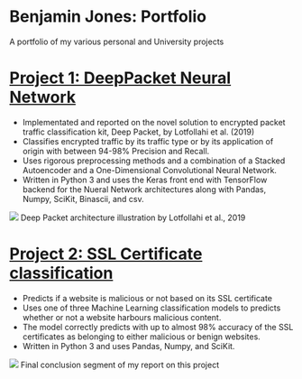 # Benjamin Jones: Portfolio
A portfolio of my various personal and University projects


# [Project 1: DeepPacket Neural Network](https://github.com/Bnjon01/DeepPacketNN)
- Implementated and reported on the novel solution to encrypted packet traffic classification kit, Deep Packet, by Lotfollahi et al. (2019)
- Classifies encrypted traffic by its traffic type or by its application of origin with between 94-98% Precision and Recall.
- Uses rigorous preprocessing methods and a combination of a Stacked Autoencoder and a One-Dimensional Convolutional Neural Network.
- Written in Python 3 and uses the Keras front end with TensorFlow backend for the Nueral Network architectures along with Pandas, Numpy, SciKit, Binascii, and csv.

![](https://github.com/Bnjon01/Portfolio/blob/main/images/DeepPacket_Illustration.png)
Deep Packet architecture illustration by Lotfollahi et al., 2019

# [Project 2: SSL Certificate classification](https://github.com/Bnjon01/ML_SSL_Cert_Analysis)
- Predicts if a website is malicious or not based on its SSL certificate
- Uses one of three Machine Learning classification models to predicts whether or not a website harbours malicious content.
- The model correctly predicts with up to almost 98% accuracy of the SSL certificates as belonging to either malicious or benign websites.
- Written in Python 3 and uses Pandas, Numpy, and SciKit.

![](https://github.com/Bnjon01/Portfolio/blob/main/images/ML_Tree_Conclusion.png)
Final conclusion segment of my report on this project
